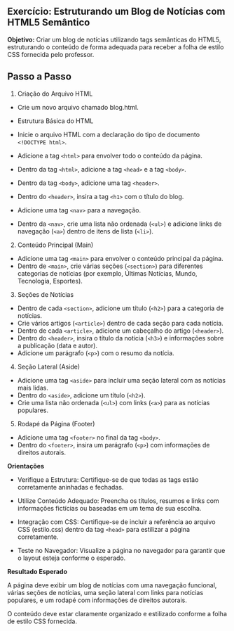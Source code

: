## Exercício: Estruturando um Blog de Notícias com HTML5 Semântico

**Objetivo:** Criar um blog de notícias utilizando tags semânticas do HTML5, estruturando o conteúdo de forma adequada para receber a folha de estilo CSS fornecida pelo professor.

## Passo a Passo

1. Criação do Arquivo HTML

- Crie um novo arquivo chamado blog.html.
- Estrutura Básica do HTML

- Inicie o arquivo HTML com a declaração do tipo de documento `<!DOCTYPE html>`.
- Adicione a tag `<html>` para envolver todo o conteúdo da página.
- Dentro da tag `<html>`, adicione a tag `<head>` e a tag `<body>`.

- Dentro da tag `<body>`, adicione uma tag `<header>`.
- Dentro do `<header>`, insira a tag `<h1>` com o título do blog.
- Adicione uma tag `<nav>` para a navegação.
- Dentro da `<nav>`, crie uma lista não ordenada (`<ul>`) e adicione links de navegação (`<a>`) dentro de itens de lista (`<li>`).

2. Conteúdo Principal (Main)

- Adicione uma tag `<main>` para envolver o conteúdo principal da página.
- Dentro de `<main>`, crie várias seções (`<section>`) para diferentes categorias de notícias (por exemplo, Últimas Notícias, Mundo, Tecnologia, Esportes).

3. Seções de Notícias

- Dentro de cada `<section>`, adicione um título (`<h2>`) para a categoria de notícias.
- Crie vários artigos (`<article>`) dentro de cada seção para cada notícia.
- Dentro de cada `<article>`, adicione um cabeçalho do artigo (`<header>`).
- Dentro do `<header>`, insira o título da notícia (`<h3>`) e informações sobre a publicação (data e autor).
- Adicione um parágrafo (`<p>`) com o resumo da notícia.

4. Seção Lateral (Aside)

- Adicione uma tag `<aside>` para incluir uma seção lateral com as notícias mais lidas.
- Dentro do `<aside>`, adicione um título (`<h2>`).
- Crie uma lista não ordenada (`<ul>`) com links (`<a>`) para as notícias populares.

5. Rodapé da Página (Footer)

- Adicione uma tag `<footer>` no final da tag `<body>`.
- Dentro do `<footer>`, insira um parágrafo (`<p>`) com informações de direitos autorais.

**Orientações**

- Verifique a Estrutura: Certifique-se de que todas as tags estão corretamente aninhadas e fechadas.
- Utilize Conteúdo Adequado: Preencha os títulos, resumos e links com informações fictícias ou baseadas em um tema de sua escolha.

- Integração com CSS: Certifique-se de incluir a referência ao arquivo CSS (estilo.css) dentro da tag `<head>` para estilizar a página corretamente.
- Teste no Navegador: Visualize a página no navegador para garantir que o layout esteja conforme o esperado.

**Resultado Esperado**

A página deve exibir um blog de notícias com uma navegação funcional, várias seções de notícias, uma seção lateral com links para notícias populares, e um rodapé com informações de direitos autorais.

O conteúdo deve estar claramente organizado e estilizado conforme a folha de estilo CSS fornecida.
